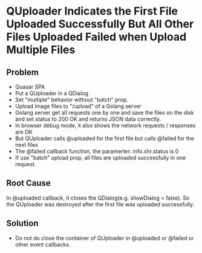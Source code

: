 # QUploader Indicates the First File Uploaded Successfully But All Other Files Uploaded Failed when Upload Multiple Files

## Problem
* Quasar SPA
* Put a QUploader in a QDialog
* Set "multiple" behavior without "batch" prop.
* Upload image files to "/upload" of a Golang server
* Golang server get all requests one by one and save the files on the disk and set status to 200 OK and returns JSON data correctly.
* In browser debug mode, it also shows the network requests / responses are OK
* But QUploader calls @uploaded for the first file but calls @failed for the next files
* The @failed callback function, the paramerter: info.xhr.status is 0
* If use "batch" upload prop, all files are uploaded successfully in one request.

## Root Cause
In @uploaded callback, it closes the QDialog(e.g. showDialog = false).
So the QUploader was destroyed after the first file was uploaded successfully.

## Solution
* Do not do close the container of QUploader in @uploaded or @failed or other event callbacks.
